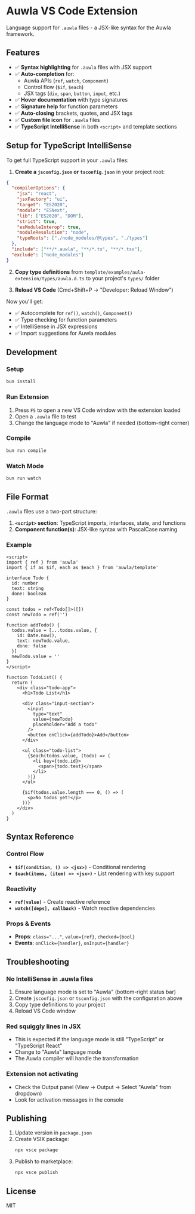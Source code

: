 # Auwla VS Code Extension

Language support for `.auwla` files - a JSX-like syntax for the Auwla framework.

## Features

- ✅ **Syntax highlighting** for `.auwla` files with JSX support
- ✅ **Auto-completion** for:
  - Auwla APIs (`ref`, `watch`, `Component`)
  - Control flow (`$if`, `$each`)
  - JSX tags (`div`, `span`, `button`, `input`, etc.)
- ✅ **Hover documentation** with type signatures
- ✅ **Signature help** for function parameters
- ✅ **Auto-closing** brackets, quotes, and JSX tags
- ✅ **Custom file icon** for `.auwla` files
- ✅ **TypeScript IntelliSense** in both `<script>` and template sections

## Setup for TypeScript IntelliSense

To get full TypeScript support in your `.auwla` files:

1. **Create a `jsconfig.json` or `tsconfig.json`** in your project root:

```json
{
  "compilerOptions": {
    "jsx": "react",
    "jsxFactory": "ui",
    "target": "ES2020",
    "module": "ESNext",
    "lib": ["ES2020", "DOM"],
    "strict": true,
    "esModuleInterop": true,
    "moduleResolution": "node",
    "typeRoots": ["./node_modules/@types", "./types"]
  },
  "include": ["**/*.auwla", "**/*.ts", "**/*.tsx"],
  "exclude": ["node_modules"]
}
```

2. **Copy type definitions** from `template/examples/aula-extension/types/auwla.d.ts` to your project's `types/` folder

3. **Reload VS Code** (Cmd+Shift+P → "Developer: Reload Window")

Now you'll get:
- ✅ Autocomplete for `ref()`, `watch()`, `Component()`
- ✅ Type checking for function parameters
- ✅ IntelliSense in JSX expressions
- ✅ Import suggestions for Auwla modules

## Development

### Setup

```bash
bun install
```

### Run Extension

1. Press `F5` to open a new VS Code window with the extension loaded
2. Open a `.auwla` file to test
3. Change the language mode to "Auwla" if needed (bottom-right corner)

### Compile

```bash
bun run compile
```

### Watch Mode

```bash
bun run watch
```

## File Format

`.auwla` files use a two-part structure:

1. **`<script>` section**: TypeScript imports, interfaces, state, and functions
2. **Component function(s)**: JSX-like syntax with PascalCase naming

### Example

```auwla
<script>
import { ref } from 'auwla'
import { if as $if, each as $each } from 'auwla/template'

interface Todo {
  id: number
  text: string
  done: boolean
}

const todos = ref<Todo[]>([])
const newTodo = ref('')

function addTodo() {
  todos.value = [...todos.value, {
    id: Date.now(),
    text: newTodo.value,
    done: false
  }]
  newTodo.value = ''
}
</script>

function TodoList() {
  return (
    <div class="todo-app">
      <h1>Todo List</h1>
      
      <div class="input-section">
        <input 
          type="text" 
          value={newTodo}
          placeholder="Add a todo"
        />
        <button onClick={addTodo}>Add</button>
      </div>
      
      <ul class="todo-list">
        {$each(todos.value, (todo) => (
          <li key={todo.id}>
            <span>{todo.text}</span>
          </li>
        ))}
      </ul>
      
      {$if(todos.value.length === 0, () => (
        <p>No todos yet!</p>
      ))}
    </div>
  )
}
```

## Syntax Reference

### Control Flow

- **`$if(condition, () => <jsx>)`** - Conditional rendering
- **`$each(items, (item) => <jsx>)`** - List rendering with key support

### Reactivity

- **`ref(value)`** - Create reactive reference
- **`watch([deps], callback)`** - Watch reactive dependencies

### Props & Events

- **Props**: `class="..."`, `value={ref}`, `checked={bool}`
- **Events**: `onClick={handler}`, `onInput={handler}`

## Troubleshooting

### No IntelliSense in .auwla files

1. Ensure language mode is set to "Auwla" (bottom-right status bar)
2. Create `jsconfig.json` or `tsconfig.json` with the configuration above
3. Copy type definitions to your project
4. Reload VS Code window

### Red squiggly lines in JSX

- This is expected if the language mode is still "TypeScript" or "TypeScript React"
- Change to "Auwla" language mode
- The Auwla compiler will handle the transformation

### Extension not activating

- Check the Output panel (View → Output → Select "Auwla" from dropdown)
- Look for activation messages in the console

## Publishing

1. Update version in `package.json`
2. Create VSIX package:
   ```bash
   npx vsce package
   ```
3. Publish to marketplace:
   ```bash
   npx vsce publish
   ```

## License

MIT

